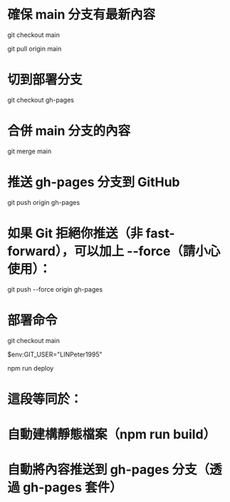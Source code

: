 # 確保 main 分支有最新內容

git checkout main

git pull origin main

# 切到部署分支

git checkout gh-pages

# 合併 main 分支的內容

git merge main

# 推送 gh-pages 分支到 GitHub

git push origin gh-pages

# 如果 Git 拒絕你推送（非 fast-forward），可以加上 --force（請小心使用）：

git push --force origin gh-pages

# 部署命令

git checkout main

$env:GIT_USER="LINPeter1995"

npm run deploy

# 這段等同於：

# 自動建構靜態檔案（npm run build）

# 自動將內容推送到 gh-pages 分支（透過 gh-pages 套件）
